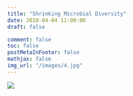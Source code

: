 ```yaml
---
title: "Shrinking Microbial Diversity"
date: 2018-04-04 11:00:00
draft: false

comment: false
toc: false
postMetaInFooter: false
mathjax: false
img_url: "/images/4.jpg"
---
```


<img src="/images/4.jpg">
